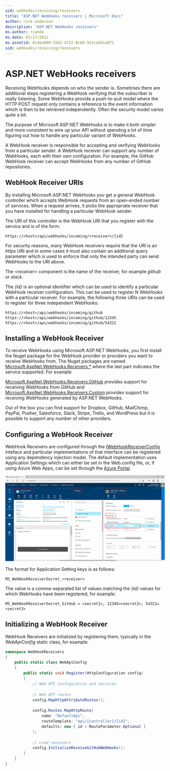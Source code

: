 ```yaml
---
uid: webhooks/receiving/receivers
title: "ASP.NET WebHooks receivers | Microsoft Docs"
author: rick-anderson
description: "ASP.NET WebHooks receivers"
ms.author: riande
ms.date: 01/17/2012
ms.assetid: 6cdea089-15b2-4732-8c68-921ca561a8f1
uid: webhooks/receiving/receivers
---
```

# ASP.NET WebHooks receivers

Receiving WebHooks depends on who the sender is. Sometimes there are additional steps registering a WebHook verifying that the subscriber is really listening. Some WebHooks provide a push-to-pull model where the HTTP POST request only contains a reference to the event information which is then to be retrieved independently. Often the security model varies quite a bit.

The purpose of Microsoft ASP.NET WebHooks is to make it both simpler and more consistent to wire up your API without spending a lot of time figuring out how to handle any particular variant of WebHooks.

A WebHook receiver is responsible for accepting and verifying WebHooks from a particular sender. A WebHook receiver can support any number of WebHooks, each with their own configuration. For example, the GitHub WebHook receiver can accept WebHooks from any number of GitHub repositories.

## WebHook Receiver URIs

By installing Microsoft ASP.NET WebHooks you get a general WebHook controller which accepts WebHook requests from an open-ended number of services. When a request arrives, it picks the appropriate receiver that you have installed for handling a particular WebHook sender.

The URI of this controller is the WebHook URI that you register with the service and is of the form:

```
https://<host>/api/webhooks/incoming/<receiver>/{id}
```

For security reasons, many WebHook receivers require that the URI is an *https* URI and in some cases it must also contain an additional query parameter which is used to enforce that only the intended party can send WebHooks to the URI above.

The <em>&lt;receiver&gt;</em> component is the name of the receiver, for example <em>github</em> or <em>slack</em>.

The *{id}* is an optional identifier which can be used to identify a particular WebHook receiver configuration. This can be used to register N WebHooks with a particular receiver. For example, the following three URIs can be used to register for three independent WebHooks:

```
https://<host>/api/webhooks/incoming/github
https://<host>/api/webhooks/incoming/github/12345
https://<host>/api/webhooks/incoming/github/54321
```

## Installing a WebHook Receiver

To receive WebHooks using Microsoft ASP.NET WebHooks, you first install the Nuget package for the WebHook provider or providers you want to receive WebHooks from. The Nuget packages are named [Microsoft.AspNet.WebHooks.Receivers.*](https://www.nuget.org/packages?q=Microsoft.AspNet.WebHooks.Receivers) where the last part indicates the service supported. For example

[Microsoft.AspNet.WebHooks.Receivers.GitHub](https://www.nuget.org/packages?q=Microsoft.AspNet.WebHooks.Receivers.GitHub) provides support for receiving WebHooks from GitHub and [Microsoft.AspNet.WebHooks.Receivers.Custom](https://www.nuget.org/packages?q=Microsoft.AspNet.WebHooks.Receivers.Custom) provides support for receiving WebHooks generated by ASP.NET WebHooks.

Out of the box you can find support for Dropbox, GitHub, MailChimp, PayPal, Pusher, Salesforce, Slack, Stripe, Trello, and WordPress but it is possible to support any number of other providers.

## Configuring a WebHook Receiver

WebHook Receivers are configured through the [IWebHookReceiverConfig](https://github.com/aspnet/WebHooks/blob/master/src/Microsoft.AspNet.WebHooks.Receivers/WebHooks/IWebHookReceiverConfig.cs) inteface and particular implementations of that interface can be registered using any dependency injection model. The default implementation uses Application Settings which can either be set in the Web.config file, or, if using Azure Web Apps, can be set through the [Azure Portal](https://portal.azure.com/).

![Azure App Settings](_static/AzureAppSettings.png)

The format for Application Setting keys is as follows:

```
MS_WebHookReceiverSecret_<receiver>
```

The value is a comma-separated list of values matching the *{id}* values for which WebHooks have been registered, for example:

```
MS_WebHookReceiverSecret_GitHub = <secret1>, 12345=<secret2>, 54321=<secret3>
```

## Initializing a WebHook Receiver

WebHook Receivers are initialized by registering them, typically in the *WebApiConfig* static class, for example:

```csharp
namespace WebHookReceivers
{
    public static class WebApiConfig
    {
        public static void Register(HttpConfiguration config)
        {
            // Web API configuration and services

            // Web API routes
            config.MapHttpAttributeRoutes();

            config.Routes.MapHttpRoute(
                name: "DefaultApi",
                routeTemplate: "api/{controller}/{id}",
                defaults: new { id = RouteParameter.Optional }
            );

            // Load receivers
            config.InitializeReceiveGitHubWebHooks();
        }
    }
}
```
